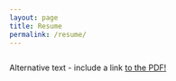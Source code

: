 ```yaml
---
layout: page
title: Resume
permalink: /resume/
---
```


<div scroll="no" style="overflow:hidden;height: 100%;min-height: 100%;">
<object id="resume" data="/assets/rf_resume.pdf" type="application/pdf" width="100%" height="100%" style="overflow:hidden;">
<p>Alternative text - include a link <a href="/assets/rf_resume.pdf">to the PDF!</a></p>
</object>
</div>